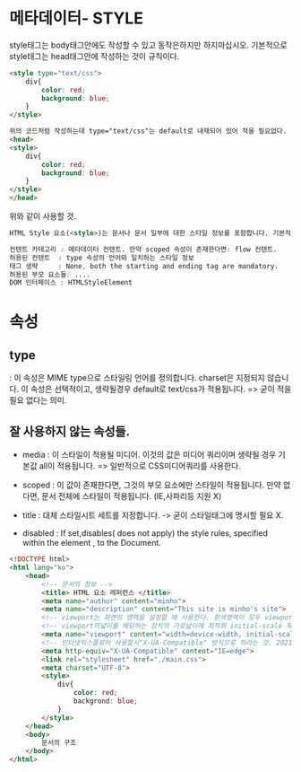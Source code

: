 # 메타데이터- STYLE

style태그는 body태그안에도 작성할 수 있고 동작은하지만 하지마십시오.
기본적으로 style태그는 head태그안에 작성하는 것이 규칙이다.
```html
<style type="text/css">
	div{
		color: red;
		background: blue;
	}
</style>

위의 코드처럼 작성하는데 type="text/css"는 default로 내재되어 있어 적을 필요없다.
<head>
<style>
	div{
		color: red;
		background: blue;
	}
</style>
</head>
```
위와 같이 사용할 것.
```html
HTML Style 요소(<style>)는 문서나 문서 일부에 대한 스타일 정보를 포함합니다. 기본적으로 , 스타일 지침은 CSS로 예상됩니다.

컨텐트 카테고리 : 메타데이터 컨텐트. 만약 scoped 속성이 존재한다면: flow 컨텐트.
허용된 컨텐트  : type 속성의 언어와 일치하는 스타일 정보
태그 생략     : None, both the starting and ending tag are mandatory.
허용된 부모 요소들: ....
DOM 인터페이스 : HTMLStyleElement
```

# 속성

## type
: 이 속성은 MIME type으로 스타일링 언어를 정의합니다. charset은 지정되지 않습니다.
이 속성은 선택적이고, 생략될경우 default로 text/css가 적용됩니다. => 굳이 적을 필요 없다는 의미.

## 잘 사용하지 않는 속성들.
- media
: 이 스타일이 적용될 미디어. 이것의 값은 미디어 쿼리이며 생략될 경우 기본값 all이 적용됩니다. => 일반적으로 CSS미디어쿼리를 사용한다.

- scoped
: 이 값이 존재한다면, 그것의 부모 요소에만 스타일이 적용됩니다. 만약 없다면, 문서 전체에 스타일이 적용됩니다. (IE,사파리등 지원 X)

- title
: 대체 스타일시트 세트를 지정합니다. -> 굳이 스타일태그에 명시할 필요 X.


- disabled
: If set,disables( does not apply) the style rules, specified within the element , to the Document.



```html
<!DOCTYPE html>
<html lang="ko">
    <head>
        <!-- 문서의 정보 -->
        <title> HTML 요소 레퍼런스 </title>
        <meta name="author" content="minho">
        <meta name="description" content="This site is minho's site"> 
        <!-- viewport는 화면의 영역을 설정할 때 사용한다. 흰색영역이 모두 viewport 어떤방식으로선언할지 명시 -->
        <!-- viewport의넓이를 해당하는 장치의 가로넓이에 최적화 initial-scale 확대축소에 대해1.0배율-->
        <meta name="viewport" content="width=device-width, initial-scale=1.0">
        <!-- 인터넷익스플로어 사용할시"X-UA-Compatible" 방식으로 하라는 것. 2021 익스플로어 곧 폐지. -->
        <meta http-equiv="X-UA-Compatible" content="IE=edge"> 
        <link rel="stylesheet" href="./main.css">
        <meta charset="UTF-8">
        <style>
            div{
                color: red;
                backgrond: blue;
            }
        </style>
    </head>
    <body>
        문서의 구조
    </body>
</html>
```